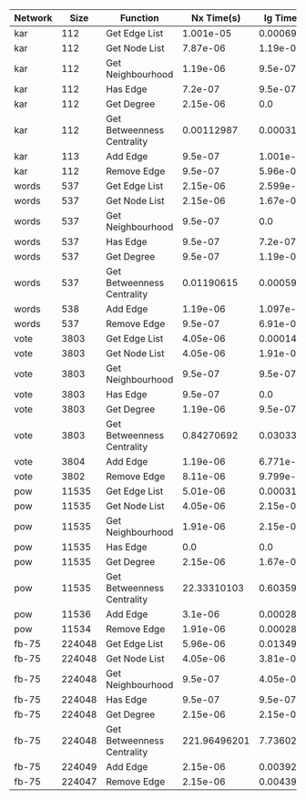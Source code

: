 | Network | Size | Function | Nx Time(s) | Ig Time(s) |
| --- | --- | --- | --- | --- |
| kar | 112 | Get Edge List | 1.001e-05 | 0.00069809 |
| kar | 112 | Get Node List | 7.87e-06 | 1.19e-06 |
| kar | 112 | Get Neighbourhood | 1.19e-06 | 9.5e-07 |
| kar | 112 | Has Edge | 7.2e-07 | 9.5e-07 |
| kar | 112 | Get Degree | 2.15e-06 | 0.0 |
| kar | 112 | Get Betweenness Centrality | 0.00112987 | 0.00031281 |
| kar | 113 | Add Edge | 9.5e-07 | 1.001e-05 |
| kar | 112 | Remove Edge | 9.5e-07 | 5.96e-06 |
| words | 537 | Get Edge List | 2.15e-06 | 2.599e-05 |
| words | 537 | Get Node List | 2.15e-06 | 1.67e-06 |
| words | 537 | Get Neighbourhood | 9.5e-07 | 0.0 |
| words | 537 | Has Edge | 9.5e-07 | 7.2e-07 |
| words | 537 | Get Degree | 9.5e-07 | 1.19e-06 |
| words | 537 | Get Betweenness Centrality | 0.01190615 | 0.00059295 |
| words | 538 | Add Edge | 1.19e-06 | 1.097e-05 |
| words | 537 | Remove Edge | 9.5e-07 | 6.91e-06 |
| vote | 3803 | Get Edge List | 4.05e-06 | 0.00014091 |
| vote | 3803 | Get Node List | 4.05e-06 | 1.91e-06 |
| vote | 3803 | Get Neighbourhood | 9.5e-07 | 9.5e-07 |
| vote | 3803 | Has Edge | 9.5e-07 | 0.0 |
| vote | 3803 | Get Degree | 1.19e-06 | 9.5e-07 |
| vote | 3803 | Get Betweenness Centrality | 0.84270692 | 0.0303371 |
| vote | 3804 | Add Edge | 1.19e-06 | 6.771e-05 |
| vote | 3802 | Remove Edge | 8.11e-06 | 9.799e-05 |
| pow | 11535 | Get Edge List | 5.01e-06 | 0.00031519 |
| pow | 11535 | Get Node List | 4.05e-06 | 2.15e-06 |
| pow | 11535 | Get Neighbourhood | 1.91e-06 | 2.15e-06 |
| pow | 11535 | Has Edge | 0.0 | 0.0 |
| pow | 11535 | Get Degree | 2.15e-06 | 1.67e-06 |
| pow | 11535 | Get Betweenness Centrality | 22.33310103 | 0.60359192 |
| pow | 11536 | Add Edge | 3.1e-06 | 0.00028896 |
| pow | 11534 | Remove Edge | 1.91e-06 | 0.00028896 |
| fb-75 | 224048 | Get Edge List | 5.96e-06 | 0.01349401 |
| fb-75 | 224048 | Get Node List | 4.05e-06 | 3.81e-06 |
| fb-75 | 224048 | Get Neighbourhood | 9.5e-07 | 4.05e-06 |
| fb-75 | 224048 | Has Edge | 9.5e-07 | 9.5e-07 |
| fb-75 | 224048 | Get Degree | 2.15e-06 | 2.15e-06 |
| fb-75 | 224048 | Get Betweenness Centrality | 221.96496201 | 7.73602891 |
| fb-75 | 224049 | Add Edge | 2.15e-06 | 0.00392127 |
| fb-75 | 224047 | Remove Edge | 2.15e-06 | 0.00439501 |